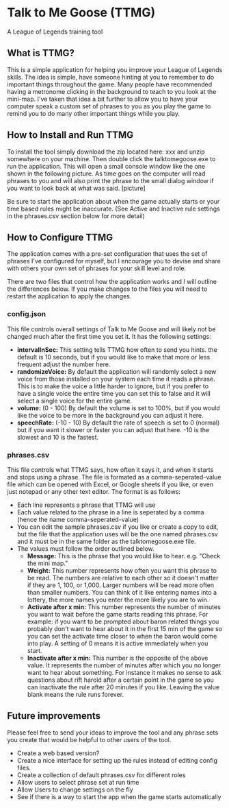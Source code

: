 # Talk to Me Goose (TTMG)
A League of Legends training tool

## What is TTMG?
This is a simple application for helping you improve your League of Legends skills. The idea is simple, have someone hinting at you to remember to do important things throughout the game. Many people have recommended having a metronome clicking in the background to teach to you look at the mini-map. I've taken that idea a bit further to allow you to have your computer speak a custom set of phrases to you as you play the game to remind you to do many other important things while you play.

## How to Install and Run TTMG
To install the tool simply download the zip located here: xxx and unzip somewhere on your machine. Then double click the talktomegoose.exe to run the application. This will open a small console window like the one shown in the following picture. As time goes on the computer will read phrases to you and will also print the phrase to the small dialog window if you want to look back at what was said.
 [picture]
 
 Be sure to start the application about when the game actually starts or your time based rules might be inaccurate. (See Active and Inactive rule settings in the phrases.csv section below for more detail)
 
## How to Configure TTMG
The application comes with a pre-set configuration that uses the set of phrases I've configured for myself, but I encourage you to devise and share with others your own set of phrases for your skill level and role.

There are two files that control how the application works and I will outline the differences below. If you make changes to the files you will need to restart the application to apply the changes.
### config.json
This file controls overall settings of Talk to Me Goose and will likely not be changed much after the first time you set it. It has the following settings:
* **intervalInSec:** This setting tells TTMG how often to send you hints. the default is 10 seconds, but if you would like to make that more or less frequent adjust the number here.
* **randomizeVoice:** By default the application will randomly select a new voice from those installed on your system each time it reads a phrase. This is to make the voice a little harder to ignore, but if you prefer to have a single voice the entire time you can set this to false and it will select a single voice for the entire game.
* **volume:** (0 - 100) By default the volume is set to 100%, but if you would like the voice to be more in the background you can adjust it here.
* **speechRate:** (-10 - 10) By default the rate of speech is set to 0 (normal) but if you want it slower or faster you can adjust that here. -10 is the slowest and 10 is the fastest.

### phrases.csv
This file controls what TTMG says, how often it says it, and when it starts and stops using a phrase.
The file is formated as a comma-seperated-value file which can be opened with Excel, or Google sheets if you like, or even just notepad or any other text editor. The format is as follows:
* Each line represents a phrase that TTMG will use
* Each value related to the phrase in a line is seperated by a comma (hence the name comma-seperated-value)
* You can edit the sample phrases.csv if you like or create a copy to edit, but the file that the application uses will be the one named phrases.csv and it must be in the same folder as the talktomegoose.exe file.
* The values must follow the order outlined below.
  * **Message:** This is the phrase that you would like to hear. e.g. "Check the mini map."
  * **Weight:** This number represents how often you want this phrase to be read. The numbers are relative to each other so it doesn't matter if they are 1, 100, or 1,000. Larger numbers will be read more often than smaller numbers. You can think of it like entering names into a lottery, the more names you enter the more likely you are to win. 
  * **Activate after x min:** This number represents the number of minutes you want to wait before the game starts reading this phrase. For example: if you want to be prompted about baron related things you probably don't want to hear about it in the first 15 min of the game so you can set the activate time closer to when the baron would come into play. A setting of 0 means it is active immediately when you start.
  * **Inactivate after x min:** This number is the opposite of the above value. It represents the number of minutes after which you no longer want to hear about something. For instance it makes no sense to ask questions about rift harold after a certain point in the game so you can inactivate the rule after 20 minutes if you like. Leaving the value blank means the rule runs forever.

## Future improvements
Please feel free to send your ideas to improve the tool and any phrase sets you create that would be helpful to other users of the tool.
* Create a web based version?
* Create a nice interface for setting up the rules instead of editing config files.
* Create a collection of default phrases.csv for different roles
* Allow users to select phrase set at run time
* Allow Users to change settings on the fly
* See if there is a way to start the app when the game starts automatically